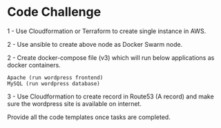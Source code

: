 # Code Challenge

1 - Use Cloudformation or Terraform to create single instance in AWS.

2 - Use ansible to create above node as Docker Swarm node.

2 - Create docker-compose file (v3) which will run below applications as docker containers.

    Apache (run wordpress frontend)
    MySQL (run wordpress database)

3 - Use Cloudformation to create record in Route53 (A record) and make sure the wordpress site is available on internet.

Provide all the code templates once tasks are completed.
    
